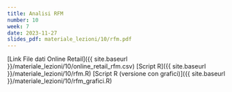 ```yaml
---
title: Analisi RFM
number: 10
week: 7
date: 2023-11-27
slides_pdf: materiale_lezioni/10/rfm.pdf
---
```



[Link File dati Online Retail]({{ site.baseurl }}/materiale_lezioni/10/online_retail_rfm.csv)
[Script R]({{ site.baseurl }}/materiale_lezioni/10/rfm.R)
[Script R (versione con grafici)]({{ site.baseurl }}/materiale_lezioni/10/rfm_grafici.R)